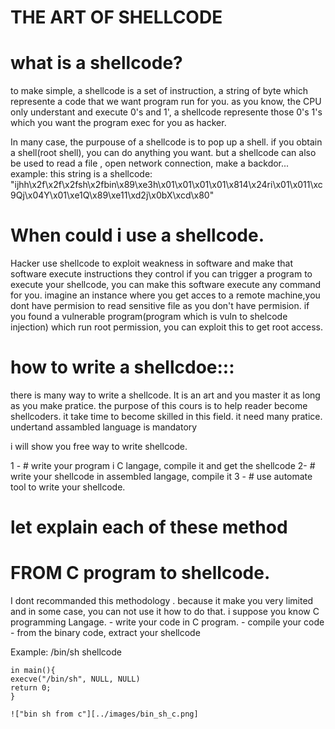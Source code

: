# THE ART OF SHELLCODE

# what is a shellcode?
 to make simple, a shellcode is a set of instruction, a string of byte which represente a code that we want program
run for you. as you know, the CPU only understant and execute 0's and 1', a shellcode represente those 0's 1's which you want the program exec for you as hacker.

In many case, the purpouse of a shellcode is to pop up a shell. if you obtain a shell(root shell), you can do anything you want. but a shellcode can also be used to read a file , open network connection, make a backdor...
example: this string is a shellcode: "ijhh\x2f\x2f\x2fsh\x2fbin\x89\xe3h\x01\x01\x01\x01\x814\x24ri\x01\x011\xc9Qj\x04Y\x01\xe1Q\x89\xe11\xd2j\x0bX\xcd\x80"



# When could i use a shellcode.
Hacker use shellcode to  exploit weakness in software and make that software execute instructions they control
if you can trigger a program to execute your shellcode, you can make this software execute any command for you.
imagine an instance where you get acces to a remote machine,you dont have permision to read sensitive file as you don't have permision. if you found a vulnerable program(program which is vuln to shelcode injection) which run root permission, you can exploit this to get root access. 


# how to write a shellcdoe:::
there is many way to write a shellcode. It is an art and you master it as long as you make pratice.
the purpose of this cours is to help reader become shellcoders.
it take time to become skilled in this field. it need many pratice. undertand assambled language is mandatory 

i will show you free way to write shellcode.

1 - #   write your program i C langage, compile it and  get the shellcode
2-  #    write your  shellcode in assembled langage, compile it
3 - #    use automate tool to write your shellcode. 

# let explain each of these method

# FROM C program to shellcode.
 I dont recommanded this methodology . because it make you very limited and in some case, you can not use it
how to do that.
    i suppose you know C programming Langage.
    - write your code in C program. 
    - compile your code
    - from the binary code, extract your shellcode

Example:
  /bin/sh shellcode
```
in main(){
execve("/bin/sh", NULL, NULL)
return 0;
}

!["bin sh from c"][../images/bin_sh_c.png]
```

# 
